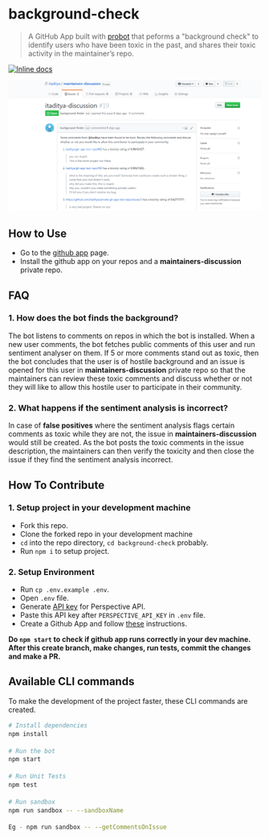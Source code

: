 # background-check

> A GitHub App built with [probot](https://github.com/probot/probot) that peforms a "background check" to identify users who have been toxic in the past, and shares their toxic activity in the maintainer’s repo.

[![Inline docs](http://inch-ci.org/github/probot/background-check.svg?branch=master)](http://inch-ci.org/github/probot/background-check)

![Demo](assets/demonstration.png?raw=true)

## How to Use

* Go to the [github app](https://github.com/apps/background-check) page.
* Install the github app on your repos and a **maintainers-discussion** private repo.

## FAQ

### 1. How does the bot finds the background?

The bot listens to comments on repos in which the bot is installed. When a new user comments, the bot fetches public comments of this user and run sentiment analyser on them. If 5 or more comments stand out as toxic, then the bot concludes that the user is of hostile background and an issue is opened for this user in **maintainers-discussion** private repo so that the maintainers can review these toxic comments and discuss whether or not they will like to allow this hostile user to participate in their community.

### 2. What happens if the sentiment analysis is incorrect?

In case of **false positives** where the sentiment analysis flags certain comments as toxic while they are not, the issue in **maintainers-discussion** would still be created. As the bot posts the toxic comments in the issue description, the maintainers can then verify the toxicity and then close the issue if they find the sentiment analysis incorrect.

## How To Contribute

### 1. Setup project in your development machine

* Fork this repo.
* Clone the forked repo in your development machine
* `cd` into the repo directory, `cd background-check` probably.
* Run `npm i` to setup project.

### 2. Setup Environment
* Run `cp .env.example .env`.
* Open `.env` file.
* Generate [API key](https://github.com/conversationai/perspectiveapi/blob/master/quickstart.md) for Perspective API.
* Paste this API key after `PERSPECTIVE_API_KEY` in `.env` file.
* Create a Github App and follow [these](https://probot.github.io/docs/development/#configuring-a-github-app) instructions.

**Do `npm start` to check if github app runs correctly in your dev machine. After this create branch, make changes, run tests, commit the changes and make a PR.**

## Available CLI commands

To make the development of the project faster, these CLI commands are created.

```sh
# Install dependencies
npm install

# Run the bot
npm start

# Run Unit Tests
npm test

# Run sandbox
npm run sandbox -- --sandboxName

Eg - npm run sandbox -- --getCommentsOnIssue
```
